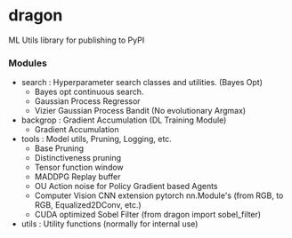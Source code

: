 # dragon
ML Utils library for publishing to PyPI

### Modules

  - search : Hyperparameter search classes and utilities. (Bayes Opt)
    - Bayes opt continuous search.
    - Gaussian Process Regressor
    - Vizier Gaussian Process Bandit (No evolutionary Argmax)
  - backgrop : Gradient Accumulation (DL Training Module)
    - Gradient Accumulation
  - tools : Model utils, Pruning, Logging, etc.
    - Base Pruning
    - Distinctiveness pruning 
    - Tensor function window
    - MADDPG Replay buffer
    - OU Action noise for Policy Gradient based Agents
    - Computer Vision CNN extension pytorch nn.Module's (from RGB, to RGB, Equalized2DConv, etc.)
    - CUDA optimized Sobel Filter (from dragon import sobel_filter)
  - utils : Utility functions (normally for internal use)